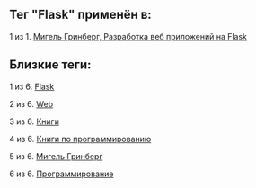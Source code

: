 ## Тег "Flask" применён в:

1 из 1. [Мигель Гринберг, Разработка веб приложений на Flask](../Книги/Программирование/Мигель%20Гринберг%20-%20Разработка%20веб%20приложений%20на%20Flask.md)

## Близкие теги:

1 из 6. [Flask](./Flask.md)

2 из 6. [Web](./Web.md)

3 из 6. [Книги](./Книги.md)

4 из 6. [Книги по программированию](./Книги%20по%20программированию.md)

5 из 6. [Мигель Гринберг](./Мигель%20Гринберг.md)

6 из 6. [Программирование](./Программирование.md)

